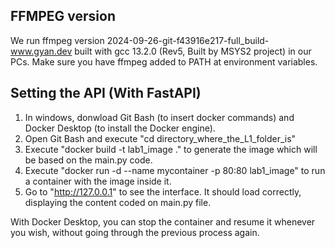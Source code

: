 ## FFMPEG version
We run ffmpeg version 2024-09-26-git-f43916e217-full_build-www.gyan.dev built with gcc 13.2.0 (Rev5, Built by MSYS2 project) in our PCs. Make sure you have ffmpeg added to PATH at environment variables.

## Setting the API (With FastAPI)

1. In windows, donwload Git Bash (to insert docker commands) and Docker Desktop (to install the Docker engine).
2. Open Git Bash and execute "cd directory_where_the_L1_folder_is"
3. Execute "docker build -t lab1_image ." to generate the image which will be based on the main.py code.
4. Execute "docker run -d --name mycontainer -p 80:80 lab1_image" to run a container with the image inside it.
5. Go to "http://127.0.0.1" to see the interface. It should load correctly, displaying the content coded on main.py file.

With Docker Desktop, you can stop the container and resume it whenever you wish, without going through the previous process again.
